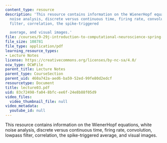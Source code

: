 ```yaml
---
content_type: resource
description: 'This resource contains information on the WienerHopf equations, white
  noise analysis, discrete versus continuous time, firing rate, convolution, lowpass
  filter, correlation, the spike-triggered

  average, and visual images.'
file: /courses/9-29j-introduction-to-computational-neuroscience-spring-2004/83c72498fa048bfcee6f24e8b88f05d9_lecture03.pdf
file_size: 108781
file_type: application/pdf
learning_resource_types:
- Lecture Notes
license: https://creativecommons.org/licenses/by-nc-sa/4.0/
ocw_type: OCWFile
parent_title: Lecture Notes
parent_type: CourseSection
parent_uid: 460a742a-aed6-ba59-52ed-99fe80d2edcf
resourcetype: Document
title: lecture03.pdf
uid: 83c72498-fa04-8bfc-ee6f-24e8b88f05d9
video_files:
  video_thumbnail_file: null
video_metadata:
  youtube_id: null
---
```

This resource contains information on the WienerHopf equations, white noise analysis, discrete versus continuous time, firing rate, convolution, lowpass filter, correlation, the spike-triggered
average, and visual images.